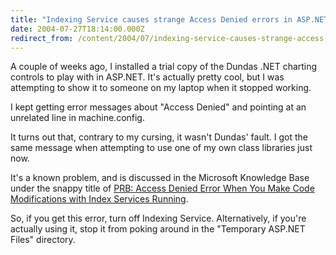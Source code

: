 ```yaml
---
title: "Indexing Service causes strange Access Denied errors in ASP.NET"
date: 2004-07-27T18:14:00.000Z
redirect_from: /content/2004/07/indexing-service-causes-strange-access-denied-errors-in-asp-net
---
```

A couple of weeks ago, I installed a trial copy of the Dundas .NET charting controls to play with in ASP.NET. It's actually pretty cool, but I was attempting to show it to someone on my laptop when it stopped working.

I kept getting error messages about "Access Denied" and pointing at an unrelated line in machine.config.

It turns out that, contrary to my cursing, it wasn't Dundas' fault. I got the same message when attempting to use one of my own class libraries just now.

It's a known problem, and is discussed in the Microsoft Knowledge Base under the snappy title of [PRB: Access Denied Error When You Make Code Modifications with Index Services Running](http://support.microsoft.com/default.aspx?scid=kb;en-us;329065).

So, if you get this error, turn off Indexing Service. Alternatively, if you're actually using it, stop it from poking around in the "Temporary ASP.NET Files" directory.
